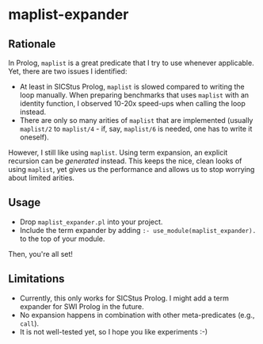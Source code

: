# maplist-expander

## Rationale
In Prolog, `maplist` is a great predicate that I try to use whenever applicable.
Yet, there are two issues I identified:

- At least in SICStus Prolog, `maplist` is slowed compared to writing the loop manually. When preparing benchmarks that uses `maplist` with an identity function, I observed 10-20x speed-ups when calling the loop instead.
- There are only so many arities of `maplist` that are implemented (usually `maplist/2` to `maplist/4` - if, say, `maplist/6` is needed, one has to write it oneself).

However, I still like using `maplist`. Using term expansion, an explicit recursion can be _generated_ instead.
This keeps the nice, clean looks of using `maplist`, yet gives us the performance and allows us to stop worrying about limited arities.

## Usage

- Drop `maplist_expander.pl` into your project.
- Include the term expander by adding `:- use_module(maplist_expander).` to the top of your module.

Then, you're all set!

## Limitations

- Currently, this only works for SICStus Prolog. I might add a term expander for SWI Prolog in the future.
- No expansion happens in combination with other meta-predicates (e.g., `call`).
- It is not well-tested yet, so I hope you like experiments :-)
